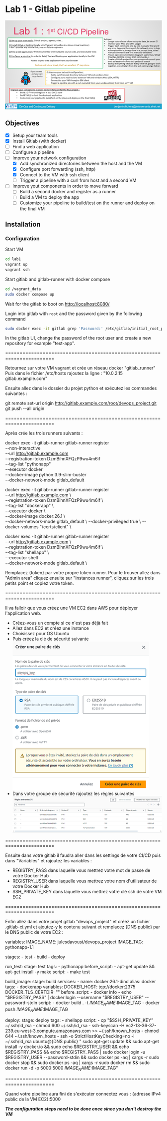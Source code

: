 # Lab 1 - Gitlab pipeline

![Lab 1 instructions](../images/lab1.png)

## Objectives

- [x] Setup your team tools
- [x] Install Gitlab (with docker)
- [ ] Find a web application
- [ ] Configure a pipeline
- [ ] Improve your network configuration
  - [x] Add synchronized directories between the host and the VM
  - [x] Configure port forwarding (ssh, http)
  - [x] Connect to the VM with ssh client
  - [ ] Trigger a pipeline with a curl from host and a second VM
- [ ] Improve yout components in order to move forward
  - [ ] Build a second docker and register as a runner
  - [ ] Build a VM to deploy the app
  - [ ] Customize your pipeline to build/test on the runner and deploy on the final VM

## Installation

### Configuration

Start VM

```bash
cd lab1
vagrant up
vagrant ssh
```

Start gitlab and gitlab-runner with docker compose

```bash
cd /vagrant_data
sudo docker compose up
```

Wait for the gitlab to boot on <http://localhost:8080/>

Login into gitlab with ```root``` and the password given by the following command

```bash
sudo docker exec -it gitlab grep 'Password:' /etc/gitlab/initial_root_password
```

In the gitlab UI, change the password of the root user and create a new repository for example "test-app".

=======================================================================

Retournez sur votre VM vagrant et crée un réseau docker "gitlab_runner"
Puis dans le fichier /etc/hosts rajoutez la ligne : "10.0.2.15 gitlab.example.com"

Ensuite allez dans le dossier du projet python et exécutez les commandes suivantes :

git remote set-url origin http://gitlab.example.com/root/devops_project.git
git push --all origin

=======================================================================

Après crée les trois runners suivants :

docker exec -it gitlab-runner gitlab-runner register \
  --non-interactive \
  --url http://gitlab.example.com \
  --registration-token DzmBihnXFQzP9wu4m6if \
  --tag-list "pythonapp" \
  --executor docker \
  --docker-image python:3.9-slim-buster \
  --docker-network-mode gitlab_default

docker exec -it gitlab-runner gitlab-runner register \
  --url http://gitlab.example.com \   
  --registration-token DzmBihnXFQzP9wu4m6if \   
  --tag-list "dockerapp" \   
  --executor docker \   
  --docker-image docker:26.1 \   
  --docker-network-mode gitlab_default \ 
  --docker-privileged true \ 
  --docker-volumes "/certs/client" \

docker exec -it gitlab-runner gitlab-runner register \
  --url http://gitlab.example.com \   
  --registration-token DzmBihnXFQzP9wu4m6if \   
  --tag-list "shellapp" \   
  --executor shell \
  --docker-network-mode gitlab_default \

Remplacez {token} par votre propre token runner. Pour le trouver allez dans "Admin area" cliquez ensuite sur "Instances runner", cliquez sur les trois petits point
et copiez votre token.

=======================================================================

Il va falloir que vous créez une VM EC2 dans AWS pour déployer l'application web.
- Créez-vous un compte si ce n'est pas déjà fait
- Allez dans EC2 et créez une instance
- Choisissez pour OS Ubuntu
- Puis créez la clé de sécurité suivante
  ![key](../images/key.png)
- Dans votre groupe de sécurité rajoutez les régles suivantes
  ![gds](../images/gsp.png)

=======================================================================

Ensuite dans votre gitlab il faudra aller dans les settings de votre CI/CD puis dans "Variables" et rajoutez les variables :
  - REGISTRY_PASS dans laquelle vous mettrez votre mot de passe de votre Docker Hub
  - REGISTRY_USER dans laquelle vous mettrez votre nom d'utilisateur de votre Docker Hub
  - SSH_PRIVATE_KEY dans laquelle vous mettrez votre clé ssh de votre VM EC2

=======================================================================

Enfin allez dans votre projet gitlab "devops_project" et créez un fichier .gitlab-ci.yml et ajoutez-y le contenu suivant et remplacez {DNS public} par le DNS public de votre EC2 :

variables:
    IMAGE_NAME: julesdavoust/devops_project
    IMAGE_TAG: pythonapp-1.1

stages:
    - test
    - build
    - deploy

run_test:
    stage: test
    tags:
        - pythonapp
    before_script:
        - apt-get update && apt-get install -y make
    script:
        - make test

build_image:
    stage: build
    services:
        - name: docker:26.1-dind
          alias: docker
    tags:
        - dockerapp
    variables:
        DOCKER_HOST: tcp://docker:2375
        DOCKER_TLS_CERTDIR: ""
    before_script:
        - docker info
        - echo "$REGISTRY_PASS" | docker login --username "$REGISTRY_USER" --password-stdin
    script:
        - docker build . -t $IMAGE_NAME:$IMAGE_TAG
        - docker push $IMAGE_NAME:$IMAGE_TAG

deploy:
    stage: deploy
    tags:
        - shellapp
    script:
        - cp "$SSH_PRIVATE_KEY" ~/.ssh/id_rsa 
        - chmod 600 ~/.ssh/id_rsa
        - ssh-keyscan -H ec2-13-36-37-239.eu-west-3.compute.amazonaws.com >> ~/.ssh/known_hosts
        - chmod 644 ~/.ssh/known_hosts
        - ssh -o StrictHostKeyChecking=no -i ~/.ssh/id_rsa ubuntu@{DNS public} "
          sudo apt-get update &&
          sudo apt-get install -y docker.io &&
          sudo echo $REGISTRY_USER && echo $REGISTRY_PASS &&
          echo $REGISTRY_PASS | sudo docker login -u $REGISTRY_USER --password-stdin &&
          sudo docker ps -aq | xargs -r sudo docker stop &&
          sudo docker ps -aq | xargs -r sudo docker rm &&
          sudo docker run -d -p 5000:5000 $IMAGE_NAME:$IMAGE_TAG"

=======================================================================


Quand votre pipeline aura fini de s'exécuter connectez vous : {adresse IPv4 public de la VM EC2}:5000

***The configuration steps need to be done once since you don't destroy the VM***
